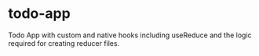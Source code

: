 # todo-app
Todo App with custom and native hooks including useReduce and the logic required for creating reducer files.
